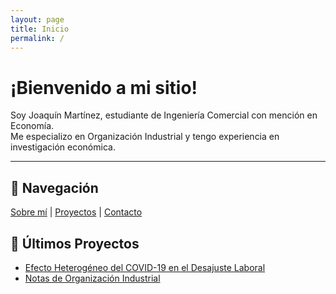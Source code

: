 ```yaml
---
layout: page
title: Inicio
permalink: /
---
```


# ¡Bienvenido a mi sitio!

Soy Joaquín Martínez, estudiante de Ingeniería Comercial con mención en Economía.  
Me especializo en Organización Industrial y tengo experiencia en investigación económica.

---

## 📌 Navegación  
[Sobre mí](about.md) | [Proyectos](projects.md) | [Contacto](contact.md)

## 🔹 Últimos Proyectos
- [Efecto Heterogéneo del COVID-19 en el Desajuste Laboral](https://drive.google.com/file/d/1D6_w-8GlvZBQXEskPFQFcdcIt8ngx4ss/view?usp=sharing)
- [Notas de Organización Industrial](https://drive.google.com/file/d/1ayl9QWkIq6Ai4XuPoqzmgdL4-aKt9jrL/view?usp=sharing)
